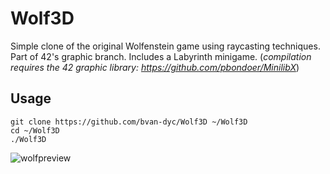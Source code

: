 # Wolf3D

Simple clone of the original Wolfenstein game using raycasting techniques. Part of 42's graphic branch. Includes a Labyrinth minigame.
(*compilation requires the 42 graphic library: https://github.com/pbondoer/MinilibX*)

## Usage
```
git clone https://github.com/bvan-dyc/Wolf3D ~/Wolf3D
cd ~/Wolf3D
./Wolf3D
```

![wolfpreview](https://preview.ibb.co/dZM1sc/Screen_Shot_2018_02_26_at_12_47_39.png "map example")
